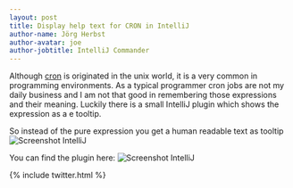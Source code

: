 ```yaml
---
layout: post
title: Display help text for CRON in IntelliJ 
author-name: Jörg Herbst
author-avatar: joe
author-jobtitle: IntelliJ Commander
---
```


Although [cron](https://en.wikipedia.org/wiki/Cron) is originated in the unix world, it is a very common in programming environments. As a typical programmer cron jobs are not my daily business and I am not that good
in remembering those expressions and their meaning. Luckily there is a small IntelliJ plugin which shows the expression as a e tooltip.

So instead of the pure expression you get a human readable text as tooltip
![Screenshot IntelliJ](/devsquad/public/img/screenshot-cron-intellij.png)

You can find the plugin here:
![Screenshot IntelliJ](/devsquad/public/img/cron-plugin-intellij.png)


{% include twitter.html %}
